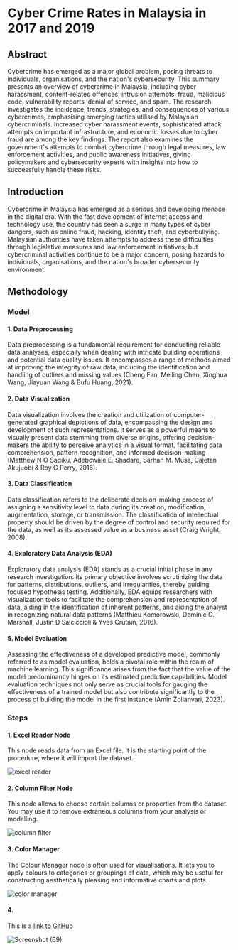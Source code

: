 # Cyber Crime Rates in Malaysia in 2017 and 2019

## Abstract
Cybercrime has emerged as a major global problem, posing threats to individuals, organisations, and the nation's cybersecurity. This summary presents an overview of cybercrime in Malaysia, including cyber harassment, content-related offences, intrusion attempts, fraud, malicious code, vulnerability reports, denial of service, and spam. The research investigates the incidence, trends, strategies, and consequences of various cybercrimes, emphasising emerging tactics utilised by Malaysian cybercriminals. Increased cyber harassment events, sophisticated attack attempts on important infrastructure, and economic losses due to cyber fraud are among the key findings. The report also examines the government's attempts to combat cybercrime through legal measures, law enforcement activities, and public awareness initiatives, giving policymakers and cybersecurity experts with insights into how to successfully handle these risks.

## Introduction
Cybercrime in Malaysia has emerged as a serious and developing menace in the digital era. With the fast development of internet access and technology use, the country has seen a surge in many types of cyber dangers, such as online fraud, hacking, identity theft, and cyberbullying. Malaysian authorities have taken attempts to address these difficulties through legislative measures and law enforcement initiatives, but cybercriminal activities continue to be a major concern, posing hazards to individuals, organisations, and the nation's broader cybersecurity environment.

## Methodology

### Model

#### 1. Data Preprocessing
Data preprocessing is a fundamental requirement for conducting reliable data analyses, especially when dealing with intricate building operations and potential data quality issues. It encompasses a range of methods aimed at improving the integrity of raw data, including the identification and handling of outliers and missing values (Cheng Fan, Meiling Chen, Xinghua Wang, Jiayuan Wang & Bufu Huang, 2021).

#### 2. Data Visualization
Data visualization involves the creation and utilization of computer-generated graphical depictions of data, encompassing the design and development of such representations. It serves as a powerful means to visually present data stemming from diverse origins, offering decision-makers the ability to perceive analytics in a visual format, facilitating data comprehension, pattern recognition, and informed decision-making (Matthew N O Sadiku, Adebowale E. Shadare, Sarhan M. Musa, Cajetan Akujuobi & Roy G Perry, 2016).

#### 3. Data Classification
Data classification refers to the deliberate decision-making process of assigning a sensitivity level to data during its creation, modification, augmentation, storage, or transmission. The classification of intellectual property should be driven by the degree of control and security required for the data, as well as its assessed value as a business asset (Craig Wright, 2008).

#### 4. Exploratory Data Analysis (EDA)
Exploratory data analysis (EDA) stands as a crucial initial phase in any research investigation. Its primary objective involves scrutinizing the data for patterns, distributions, outliers, and irregularities, thereby guiding focused hypothesis testing. Additionally, EDA equips researchers with visualization tools to facilitate the comprehension and representation of data, aiding in the identification of inherent patterns, and aiding the analyst in recognizing natural data patterns (Matthieu Komorowski, Dominic C. Marshall, Justin D Salciccioli & Yves Crutain, 2016).

#### 5. Model Evaluation
Assessing the effectiveness of a developed predictive model, commonly referred to as model evaluation, holds a pivotal role within the realm of machine learning. This significance arises from the fact that the value of the model predominantly hinges on its estimated predictive capabilities. Model evaluation techniques not only serve as crucial tools for gauging the effectiveness of a trained model but also contribute significantly to the process of building the model in the first instance (Amin Zollanvari, 2023).

### Steps

#### 1. Excel Reader Node
This node reads data from an Excel file. It is the starting point of the procedure, where it will import the dataset.

![excel reader](https://github.com/nicaaaaaaa/codeless-data-science-fundamental-2023-FTU-x-UMK/assets/93868117/d42d698f-03b1-4fc0-8349-1efbf314e53e)

#### 2. Column Filter Node
This node allows to choose certain columns or properties from the dataset. You may use it to remove extraneous columns from your analysis or modelling.

![column filter](https://github.com/nicaaaaaaa/codeless-data-science-fundamental-2023-FTU-x-UMK/assets/93868117/c50932be-8a9a-459b-a307-099037d0ea9f)

#### 3. Color Manager
The Colour Manager node is often used for visualisations. It lets you to apply colours to categories or groupings of data, which may be useful for constructing aesthetically pleasing and informative charts and plots.

![color manager](https://github.com/nicaaaaaaa/codeless-data-science-fundamental-2023-FTU-x-UMK/assets/93868117/b53ba784-31ad-4581-9d48-0d474eeb8cb6)

#### 4. 
This is a [link to GitHub](https://github.com/langsari/codeless-data-mining/tree/Kuddari)





![Screenshot (69)](https://github.com/nicaaaaaaa/codeless-data-science-fundamental-2023-FTU-x-UMK/assets/93868117/5eaffb00-8183-41d5-9a2e-884e8d2718e8)


